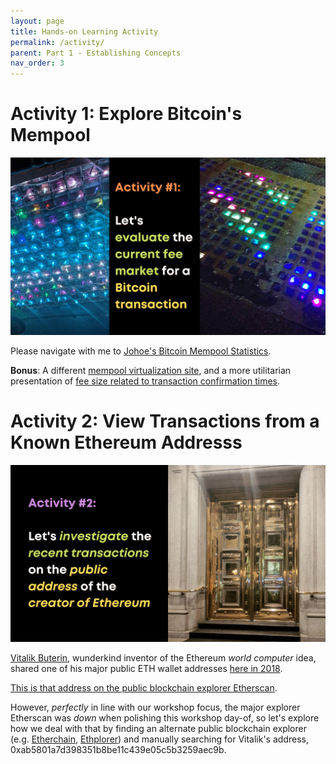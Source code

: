 ```yaml
---
layout: page
title: Hands-on Learning Activity
permalink: /activity/
parent: Part 1 - Establishing Concepts
nav_order: 3
---
```


# Activity 1: Explore Bitcoin's Mempool

![Activity 1](figures/activity-1.png)
<br>

Please navigate with me to [Johoe's Bitcoin Mempool Statistics](https://jochen-hoenicke.de/queue/#0,24h).

**Bonus**: A different [mempool virtualization site](https://mempool.space/), and a more utilitarian presentation of [fee size related to transaction confirmation times](https://bitcoinfees.earn.com/#delay).

# Activity 2: View Transactions from a Known Ethereum Addresss

![Activity 2](figures/activity-2.png)
<br>

[Vitalik Buterin](https://en.wikipedia.org/wiki/Vitalik_Buterin), wunderkind inventor of the Ethereum *world computer* idea, shared one of his major public ETH wallet addresses [here in 2018](https://twitter.com/VitalikButerin/status/1050126908589887488).

[This is that address on the public blockchain explorer Etherscan](https://etherscan.io/address/0xab5801a7d398351b8be11c439e05c5b3259aec9b). 

However, *perfectly* in line with our workshop focus, the major explorer Etherscan was *down* when polishing this workshop day-of, so let's explore how we deal with that by finding an alternate public blockchain explorer (e.g. [Etherchain](https://etherchain.org/), [Ethplorer](https://ethplorer.io/)) and manually searching for Vitalik's address, 0xab5801a7d398351b8be11c439e05c5b3259aec9b.